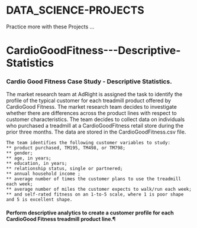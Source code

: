 # DATA_SCIENCE-PROJECTS
Practice more with these Projects ...
# CardioGoodFitness---Descriptive-Statistics

### Cardio Good Fitness Case Study - Descriptive Statistics.

The market research team at AdRight is assigned the task to identify the profile of the typical customer for each treadmill product offered by CardioGood Fitness. The market research team decides to investigate whether there are differences across the product lines with respect to customer characteristics. The team decides to collect data on individuals who purchased a treadmill at a CardioGoodFitness retail store during the prior three months. The data are stored in the CardioGoodFitness.csv file.
```
The team identifies the following customer variables to study:
** product purchased, TM195, TM498, or TM798;
** gender;
** age, in years;
** education, in years;
** relationship status, single or partnered;
** annual household income ;
** average number of times the customer plans to use the treadmill each week;
** average number of miles the customer expects to walk/run each week;
** and self-rated fitness on an 1-to-5 scale, where 1 is poor shape and 5 is excellent shape.
```
#### Perform descriptive analytics to create a customer profile for each CardioGood Fitness treadmill product line.¶
